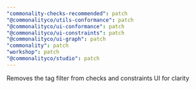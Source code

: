 ```yaml
---
"commonality-checks-recommended": patch
"@commonalityco/utils-conformance": patch
"@commonalityco/ui-conformance": patch
"@commonalityco/ui-constraints": patch
"@commonalityco/ui-graph": patch
"commonality": patch
"workshop": patch
"@commonalityco/studio": patch
---
```


Removes the tag filter from checks and constraints UI for clarity

